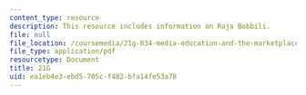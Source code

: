 ```yaml
---
content_type: resource
description: This resource includes information on Raja Bobbili.
file: null
file_location: /coursemedia/21g-034-media-education-and-the-marketplace-fall-2005/ea1eb4e3ebd5705cf482bfa14fe53a78_MIT21G_034F05_wsisrajabobb.pdf
file_type: application/pdf
resourcetype: Document
title: 21G
uid: ea1eb4e3-ebd5-705c-f482-bfa14fe53a78
---
```

